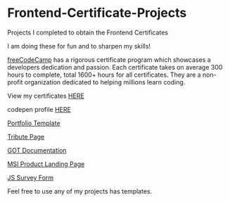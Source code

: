 # Frontend-Certificate-Projects

Projects I completed to obtain the Frontend Certificates

I am doing these for fun and to sharpen my skills!

[freeCodeCamp](https://www.freecodecamp.org/) has a rigorous certificate program which showcases a developers dedication and passion. Each certificate takes on average 300 hours to complete, total 1600+ hours for all certificates. They are a non-profit organization dedicated to helping millions learn coding.

View my certificates [HERE](https://www.freecodecamp.org/respici0)

codepen profile [HERE](https://codepen.io/panderhh/)

[Portfolio Template](https://codepen.io/panderhh/full/zeEwRa)

[Tribute Page](https://codepen.io/panderhh/full/jdVdPd)

[GOT Documentation](https://codepen.io/panderhh/full/XOMjGO)

[MSI Product Landing Page](https://codepen.io/panderhh/full/YBZyLR)

[JS Survey Form](https://codepen.io/panderhh/full/pGRNQo)








Feel free to use any of my projects has templates.
